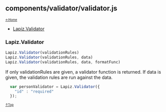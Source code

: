 ## components/validator/validator.js<a name="__top"></a>

<sub><sup>[&larr;Home](index.md)</sup></sub>

* [Lapiz.Validator](#Lapiz.Validator)

### <a name='Lapiz.Validator'></a>Lapiz.Validator
```javascript
Lapiz.Validator(validationRules)
Lapiz.Validator(validationRules, data)
Lapiz.Validator(validationRules, data, formatFunc)
```
If only validationRules are given, a validator function is returned.
If data is given, the validation rules are run against the data.
```javascript
  var personValidator = Lapiz.Validator({
    "id" : "required"
  });
```

<sub><sup>[&uarr;Top](#__top)</sup></sub>
